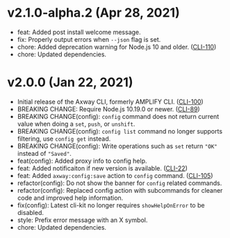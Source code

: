 # v2.1.0-alpha.2 (Apr 28, 2021)

 * feat: Added post install welcome message.
 * fix: Properly output errors when `--json` flag is set.
 * chore: Added deprecation warning for Node.js 10 and older.
   ([CLI-110](https://jira.axway.com/browse/CLI-110))
 * chore: Updated dependencies.

# v2.0.0 (Jan 22, 2021)

 * Initial release of the Axway CLI, formerly AMPLIFY CLI.
   ([CLI-100](https://jira.axway.com/browse/CLI-100))
 * BREAKING CHANGE: Require Node.js 10.19.0 or newer.
   ([CLI-89](https://jira.axway.com/browse/CLI-89))
 * BREAKING CHANGE(config): `config` command does not return current value when doing a `set`,
   `push`, or `unshift`.
 * BREAKING CHANGE(config): `config list` command no longer supports filtering, use `config get`
   instead.
 * BREAKING CHANGE(config): Write operations such as `set` return `"OK"` instead of `"Saved"`.
 * feat(config): Added proxy info to config help.
 * feat: Added notificaiton if new version is available.
   ([CLI-22](https://jira.axway.com/browse/CLI-22))
 * feat: Added `axway:config:save` action to `config` command.
   ([CLI-105](https://jira.axway.com/browse/CLI-105))
 * refactor(config): Do not show the banner for `config` related commands.
 * refactor(config): Replaced config action with subcommands for cleaner code and improved help
   information.
 * fix(config): Latest cli-kit no longer requires `showHelpOnError` to be disabled.
 * style: Prefix error message with an X symbol.
 * chore: Updated dependencies.
